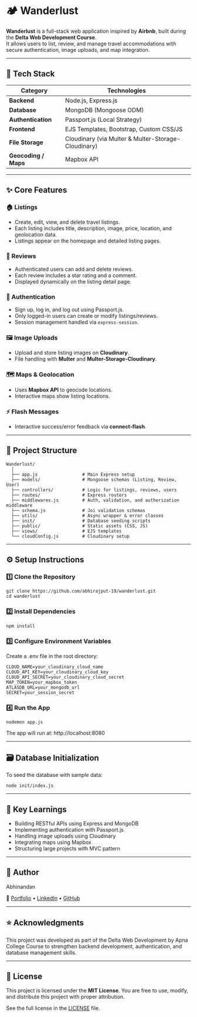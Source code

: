 # 🏕️ Wanderlust

**Wanderlust** is a full-stack web application inspired by **Airbnb**, built during the **Delta Web Development Course**.  
It allows users to list, review, and manage travel accommodations with secure authentication, image uploads, and map integration.  

---

## 🚀 Tech Stack

| Category | Technologies |
|-----------|---------------|
| **Backend** | Node.js, Express.js |
| **Database** | MongoDB (Mongoose ODM) |
| **Authentication** | Passport.js (Local Strategy) |
| **Frontend** | EJS Templates, Bootstrap, Custom CSS/JS |
| **File Storage** | Cloudinary (via Multer & Multer-Storage-Cloudinary) |
| **Geocoding / Maps** | Mapbox API |

---

## ✨ Core Features

### 🏠 Listings
- Create, edit, view, and delete travel listings.
- Each listing includes title, description, image, price, location, and geolocation data.
- Listings appear on the homepage and detailed listing pages.

### 💬 Reviews
- Authenticated users can add and delete reviews.
- Each review includes a star rating and a comment.
- Displayed dynamically on the listing detail page.

### 🔐 Authentication
- Sign up, log in, and log out using Passport.js.
- Only logged-in users can create or modify listings/reviews.
- Session management handled via `express-session`.

### 🖼️ Image Uploads
- Upload and store listing images on **Cloudinary**.
- File handling with **Multer** and **Multer-Storage-Cloudinary**.

### 🗺️ Maps & Geolocation
- Uses **Mapbox API** to geocode locations.
- Interactive maps show listing locations.

### ⚡ Flash Messages
- Interactive success/error feedback via **connect-flash**.

---

## 🧩 Project Structure

```
Wanderlust/
  │
  ├── app.js                 # Main Express setup
  ├── models/                # Mongoose schemas (Listing, Review, User)
  ├── controllers/           # Logic for listings, reviews, users
  ├── routes/                # Express routers
  ├── middlewares.js         # Auth, validation, and authorization middleware
  ├── schema.js              # Joi validation schemas
  ├── utils/                 # Async wrapper & error classes
  ├── init/                  # Database seeding scripts
  ├── public/                # Static assets (CSS, JS)
  ├── views/                 # EJS templates
  └── cloudConfig.js         # Cloudinary setup
```

---

## ⚙️ Setup Instructions

### 1️⃣ Clone the Repository
```
git clone https://github.com/abhirajput-19/wanderlust.git
cd wanderlust
```

### 2️⃣ Install Dependencies
```
npm install
```

### 3️⃣ Configure Environment Variables
Create a .env file in the root directory:
```
CLOUD_NAME=your_cloudinary_cloud_name
CLOUD_API_KEY=your_cloudinary_cloud_key
CLOUD_API_SECRET=your_cloudinary_cloud_secret
MAP_TOKEN=your_mapbox_token
ATLASDB_URL=your_mongodb_url
SECRET=your_session_secret
```

### 4️⃣ Run the App
```
nodemon app.js
```
The app will run at: http://localhost:8080

---

## 🗃️ Database Initialization

To seed the database with sample data:
```
node init/index.js
```

---

## 🧠 Key Learnings

- Building RESTful APIs using Express and MongoDB
- Implementing authentication with Passport.js
- Handling image uploads using Cloudinary
- Integrating maps using Mapbox
- Structuring large projects with MVC pattern

---

## 👤 Author

Abhinandan

🔗 [Portfolio](https://app.makemyaisite.com/abhirajput_19) • [LinkedIn](https://www.linkedin.com/in/abhirajput19) • [GitHub](https://github.com/abhirajput-19)

---

## ⭐ Acknowledgments

This project was developed as part of the Delta Web Development by Apna College Course to strengthen backend development, authentication, and database management skills.

---

## 📄 License

This project is licensed under the **MIT License**.  You are free to use, modify, and distribute this project with proper attribution.

See the full license in the [LICENSE](LICENSE) file.
